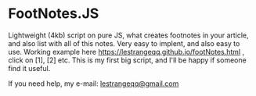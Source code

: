 # FootNotes.JS

Lightweight (4kb) script on pure JS, what creates footnotes in your article, and also list with all of this notes. Very easy to implent, and also easy to use. Working example here https://lestrangeqq.github.io/footNotes.html , click on [1], [2] etc. This is my first big script, and I'll be happy if someone find it useful.

If you need help, my e-mail: lestrangeqq@gmail.com
